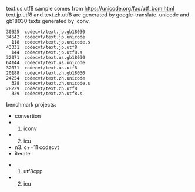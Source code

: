 text.us.utf8 sample comes from https://unicode.org/faq/utf_bom.html
text.jp.utf8 and text.zh.utf8 are generated by google-translate.
unicode and gb18030 texts generated by iconv.
```
30325  codecvt/text.jp.gb18030
34542  codecvt/text.jp.unicode
  118  codecvt/text.jp.unicode.s
43331  codecvt/text.jp.utf8
  144  codecvt/text.jp.utf8.s
32071  codecvt/text.us.gb18030
64144  codecvt/text.us.unicode
32071  codecvt/text.us.utf8
20188  codecvt/text.zh.gb18030
24254  codecvt/text.zh.unicode
  328  codecvt/text.zh.unicode.s
28229  codecvt/text.zh.utf8
  329  codecvt/text.zh.utf8.s
```

benchmark projects:
* convertion
* 1. iconv
* 2. icu
* n3. c++11 codecvt
* iterate
- 1. utf8cpp
- 2. icu
